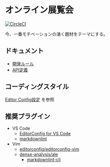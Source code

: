 # オンライン展覧会

[![CircleCI](https://circleci.com/gh/dokurin/exhibition.svg?style=shield)](https://circleci.com/gh/dokurin/exhibition)

今、一番モチベーションの湧く題材をテーマにする。

## ドキュメント

- [開発ルール](docs/develop_rule.md)
- [API定義](api/openapi.yaml)

## コーディングスタイル

[Editor Config設定](.editorconfig) を参照

## 推奨プラグイン

- VS Code
  - [EditorConfig for VS Code](https://marketplace.visualstudio.com/items?itemName=EditorConfig.EditorConfig)
  - [markdownlint](https://marketplace.visualstudio.com/items?itemName=DavidAnson.vscode-markdownlint)
- Vim
  - [editorconfig/editorconfig-vim](https://github.com/editorconfig/editorconfig-vim)
  - [dense-analysis/ale](https://github.com/dense-analysis/ale)
    - [markdownlint-cli](https://github.com/igorshubovych/markdownlint-cli)
